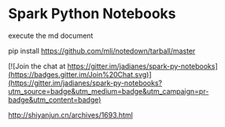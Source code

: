 # Spark Python Notebooks  
execute the md document

pip install https://github.com/mli/notedown/tarball/master

[![Join the chat at https://gitter.im/jadianes/spark-py-notebooks](https://badges.gitter.im/Join%20Chat.svg)](https://gitter.im/jadianes/spark-py-notebooks?utm_source=badge&utm_medium=badge&utm_campaign=pr-badge&utm_content=badge)


http://shiyanjun.cn/archives/1693.html
